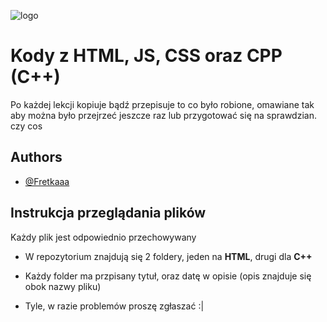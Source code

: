 
![logo](https://media1.tenor.com/m/VJF4XJygPAEAAAAC/nonchalant-cat.gif)

# Kody z HTML, JS, CSS oraz CPP (C++)

Po każdej lekcji kopiuje bądź przepisuje to co było robione, omawiane tak aby można było przejrzeć jeszcze raz lub przygotować się na sprawdzian. czy cos





## Authors

- [@Fretkaaa](https://www.github.com/fretkaaa)


## Instrukcja przeglądania plików

Każdy plik jest odpowiednio przechowywany

- W repozytorium znajdują się 2 foldery, jeden na **HTML**, drugi dla **C++**

- Każdy folder ma przpisany tytuł, oraz datę w opisie (opis znajduje się obok nazwy pliku)

- Tyle, w razie problemów proszę zgłaszać :|
